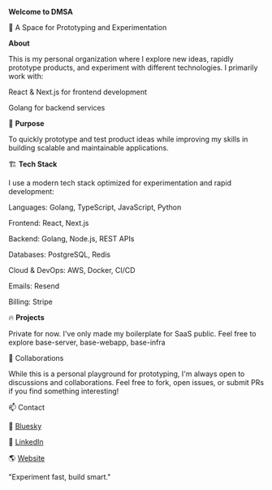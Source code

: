 **Welcome to DMSA**

🚀 A Space for Prototyping and Experimentation

**About**

This is my personal organization where I explore new ideas, rapidly prototype products, and experiment with different technologies. I primarily work with:

React & Next.js for frontend development

Golang for backend services


🚀 **Purpose**

To quickly prototype and test product ideas while improving my skills in building scalable and maintainable applications.

🏗 **Tech Stack**

I use a modern tech stack optimized for experimentation and rapid development:

Languages: Golang, TypeScript, JavaScript, Python

Frontend: React, Next.js

Backend: Golang, Node.js, REST APIs

Databases: PostgreSQL, Redis

Cloud & DevOps: AWS, Docker, CI/CD

Emails: Resend

Billing: Stripe

🔥 **Projects**

Private for now. I've only made my boilerplate for SaaS public. Feel free to explore base-server, base-webapp, base-infra

👥 Collaborations

While this is a personal playground for prototyping, I'm always open to discussions and collaborations. Feel free to fork, open issues, or submit PRs if you find something interesting!

📫 Contact

🦋 [Bluesky](https://bsky.app/profile/shubhanshu.dev) 

💼 [LinkedIn](https://linkedin.com/in/shubhaarsay) 

🌎 [Website](https://shubhanshu.dev)

"Experiment fast, build smart."

